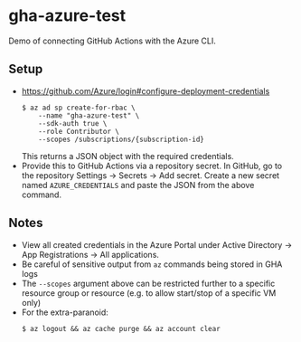 # gha-azure-test

Demo of connecting GitHub Actions with the Azure CLI.

## Setup

-   https://github.com/Azure/login#configure-deployment-credentials
    ```console
    $ az ad sp create-for-rbac \
        --name "gha-azure-test" \
        --sdk-auth true \
        --role Contributor \
        --scopes /subscriptions/{subscription-id}
    ```
    This returns a JSON object with the required credentials.
-   Provide this to GitHub Actions via a repository secret. In GitHub, go to the
    repository Settings -> Secrets -> Add secret. Create a new secret named
    `AZURE_CREDENTIALS` and paste the JSON from the above command.

## Notes

-   View all created credentials in the Azure Portal under Active Directory ->
    App Registrations -> All applications.
-   Be careful of sensitive output from `az` commands being stored in GHA logs
-   The `--scopes` argument above can be restricted further to a specific
    resource group or resource (e.g. to allow start/stop of a specific VM only)
-   For the extra-paranoid:
    ```console
    $ az logout && az cache purge && az account clear
    ```
